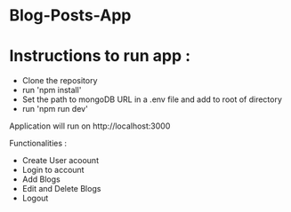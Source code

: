 # Blog-Posts-App

# Instructions to run app : 
* Clone the repository
* run 'npm install'
* Set the path to mongoDB URL in a .env file and add to root of directory
* run 'npm run dev'

Application will run on http://localhost:3000

Functionalities : 
* Create User acoount
* Login to account
* Add Blogs
* Edit and Delete Blogs
* Logout
